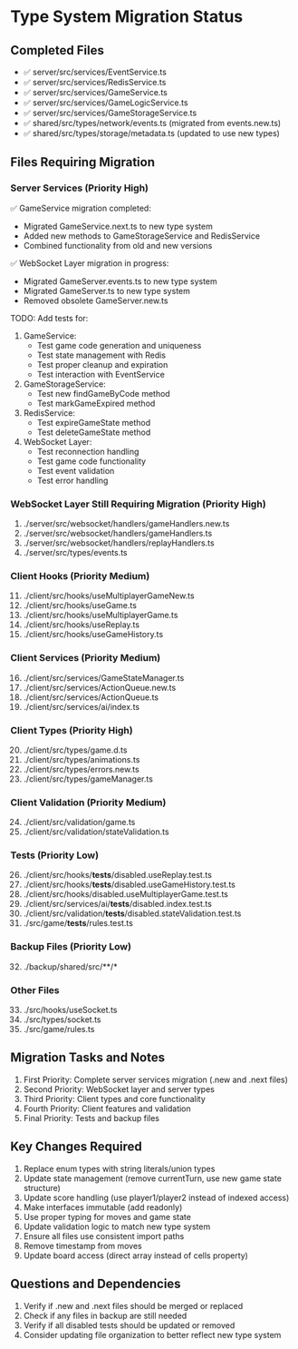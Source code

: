 # Type System Migration Status

## Completed Files

- ✅ server/src/services/EventService.ts
- ✅ server/src/services/RedisService.ts
- ✅ server/src/services/GameService.ts
- ✅ server/src/services/GameLogicService.ts
- ✅ server/src/services/GameStorageService.ts
- ✅ shared/src/types/network/events.ts (migrated from events.new.ts)
- ✅ shared/src/types/storage/metadata.ts (updated to use new types)

## Files Requiring Migration

### Server Services (Priority High)
✅ GameService migration completed:
- Migrated GameService.next.ts to new type system
- Added new methods to GameStorageService and RedisService
- Combined functionality from old and new versions

✅ WebSocket Layer migration in progress:
- Migrated GameServer.events.ts to new type system
- Migrated GameServer.ts to new type system
- Removed obsolete GameServer.new.ts

TODO: Add tests for:
1. GameService:
   - Test game code generation and uniqueness
   - Test state management with Redis
   - Test proper cleanup and expiration
   - Test interaction with EventService
2. GameStorageService:
   - Test new findGameByCode method
   - Test markGameExpired method
3. RedisService:
   - Test expireGameState method
   - Test deleteGameState method
4. WebSocket Layer:
   - Test reconnection handling
   - Test game code functionality
   - Test event validation
   - Test error handling

### WebSocket Layer Still Requiring Migration (Priority High)
1. ./server/src/websocket/handlers/gameHandlers.new.ts
2. ./server/src/websocket/handlers/gameHandlers.ts
3. ./server/src/websocket/handlers/replayHandlers.ts
4. ./server/src/types/events.ts

### Client Hooks (Priority Medium)
11. ./client/src/hooks/useMultiplayerGameNew.ts
12. ./client/src/hooks/useGame.ts
13. ./client/src/hooks/useMultiplayerGame.ts
14. ./client/src/hooks/useReplay.ts
15. ./client/src/hooks/useGameHistory.ts

### Client Services (Priority Medium)
16. ./client/src/services/GameStateManager.ts
17. ./client/src/services/ActionQueue.new.ts
18. ./client/src/services/ActionQueue.ts
19. ./client/src/services/ai/index.ts

### Client Types (Priority High)
20. ./client/src/types/game.d.ts
21. ./client/src/types/animations.ts
22. ./client/src/types/errors.new.ts
23. ./client/src/types/gameManager.ts

### Client Validation (Priority Medium)
24. ./client/src/validation/game.ts
25. ./client/src/validation/stateValidation.ts

### Tests (Priority Low)
26. ./client/src/hooks/__tests__/disabled.useReplay.test.ts
27. ./client/src/hooks/__tests__/disabled.useGameHistory.test.ts
28. ./client/src/hooks/disabled.useMultiplayerGame.test.ts
29. ./client/src/services/ai/__tests__/disabled.index.test.ts
30. ./client/src/validation/__tests__/disabled.stateValidation.test.ts
31. ./src/game/__tests__/rules.test.ts

### Backup Files (Priority Low)
32. ./backup/shared/src/**/*

### Other Files
33. ./src/hooks/useSocket.ts
34. ./src/types/socket.ts
35. ./src/game/rules.ts

## Migration Tasks and Notes

1. First Priority: Complete server services migration (.new and .next files)
2. Second Priority: WebSocket layer and server types
3. Third Priority: Client types and core functionality
4. Fourth Priority: Client features and validation
5. Final Priority: Tests and backup files

## Key Changes Required

1. Replace enum types with string literals/union types
2. Update state management (remove currentTurn, use new game state structure)
3. Update score handling (use player1/player2 instead of indexed access)
4. Make interfaces immutable (add readonly)
5. Use proper typing for moves and game state
6. Update validation logic to match new type system
7. Ensure all files use consistent import paths
8. Remove timestamp from moves
9. Update board access (direct array instead of cells property)

## Questions and Dependencies

1. Verify if .new and .next files should be merged or replaced
2. Check if any files in backup are still needed
3. Verify if all disabled tests should be updated or removed
4. Consider updating file organization to better reflect new type system